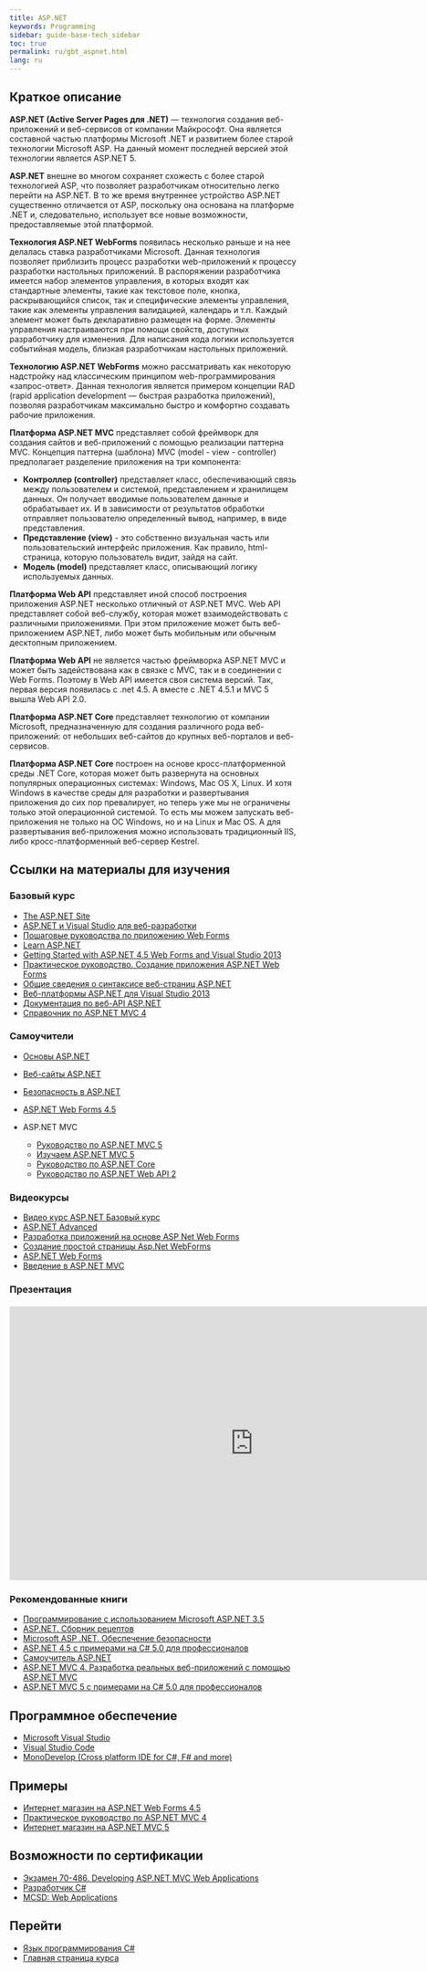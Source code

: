 ```yaml
---
title: ASP.NET
keywords: Programming
sidebar: guide-base-tech_sidebar
toc: true
permalink: ru/gbt_aspnet.html
lang: ru
---
```


## Краткое описание

**ASP.NET (Active Server Pages для .NET)** — технология создания веб-приложений и веб-сервисов от компании Майкрософт. Она является составной частью платформы Microsoft .NET и развитием более старой технологии Microsoft ASP. На данный момент последней версией этой технологии является ASP.NET 5.

**ASP.NET** внешне во многом сохраняет схожесть с более старой технологией ASP, что позволяет разработчикам относительно легко перейти на ASP.NET. В то же время внутреннее устройство ASP.NET существенно отличается от ASP, поскольку она основана на платформе .NET и, следовательно, использует все новые возможности, предоставляемые этой платформой.

**Технология ASP.NET WebForms** появилась несколько раньше и на нее делалась ставка разработчиками Microsoft. Данная технология позволяет приблизить процесс разработки web-приложений к процессу разработки настольных приложений. В распоряжении разработчика имеется набор элементов управления, в которых входят как стандартные элементы, такие как текстовое поле, кнопка,  раскрывающийся список, так и специфические элементы управления, такие как элементы управления валидацией, календарь и т.п. Каждый элемент может быть декларативно размещен на форме. Элементы управления настраиваются при помощи свойств, доступных разработчику для изменения. Для написания кода логики используется событийная модель, близкая разработчикам настольных приложений.

**Технологию ASP.NET WebForms** можно рассматривать как некоторую надстройку над классическим принципом web-программирования «запрос-ответ».  Данная технология является примером концепции RAD (rapid application development — быстрая разработка приложений), позволяя разработчикам максимально быстро и комфортно создавать рабочие приложения. 

**Платформа ASP.NET MVC** представляет собой фреймворк для создания сайтов и веб-приложений с помощью реализации паттерна MVC.
Концепция паттерна (шаблона) MVC (model - view - controller) предполагает разделение приложения на три компонента:
- **Контроллер (controller)** представляет класс, обеспечивающий связь между пользователем и системой, представлением и хранилищем данных. Он получает вводимые пользователем данные и обрабатывает их. И в зависимости от результатов обработки отправляет пользователю определенный вывод, например, в виде представления.
- **Представление (view)** - это собственно визуальная часть или пользовательский интерфейс приложения. Как правило, html-страница, которую пользователь видит, зайдя на сайт.
- **Модель (model)** представляет класс, описывающий логику используемых данных.

**Платформа Web API** представляет иной способ построения приложения ASP.NET несколько отличный от ASP.NET MVC. Web API представляет собой веб-службу, которая может взаимодействовать с различными приложениями. При этом приложение может быть веб-приложением ASP.NET, либо может быть мобильным или обычным десктопным приложением.

**Платформа Web API** не является частью фреймворка ASP.NET MVC и может быть задействована как в связке с MVC, так и в соединении с Web Forms. Поэтому в Web API имеется своя система версий. Так, первая версия появилась с .net 4.5. А вместе с .NET 4.5.1 и MVC 5 вышла Web API 2.0.

**Платформа ASP.NET Core** представляет технологию от компании Microsoft, предназначенную для создания различного рода веб-приложений: от небольших веб-сайтов до крупных веб-порталов и веб-сервисов.

**Платформа ASP.NET Core** построен на основе кросс-платформенной среды .NET Core, которая может быть развернута на основных популярных операционных системах: Windows, Mac OS X, Linux. И хотя Windows в качестве среды для разработки и развертывания приложения до сих пор превалирует, но теперь уже мы не ограничены только этой операционной системой. То есть мы можем запускать веб-приложения не только на ОС Windows, но и на Linux и Mac OS. А для развертывания веб-приложения можно использовать традиционный IIS, либо кросс-платформенный веб-сервер Kestrel.

##  Ссылки на материалы для изучения

### Базовый курс

* [The ASP.NET Site](https://www.asp.net/)
* [ASP.NET и Visual Studio для веб-разработки](https://msdn.microsoft.com/ru-ru/library/dd566231.aspx)
* [Пошаговые руководства по приложению Web Forms](https://msdn.microsoft.com/ru-ru/library/c67263se(v=vs.90).aspx)
* [Learn ASP.NET](https://www.asp.net/learn)
* [Getting Started with ASP.NET 4.5 Web Forms and Visual Studio 2013](https://code.msdn.microsoft.com/Getting-Started-with-221c01f5/view/SourceCode#)
* [Практическое руководство. Создание приложения ASP.NET Web Forms](https://msdn.microsoft.com/ru-ru/library/hh987037(v=vs.110).aspx)
* [Общие сведения о синтаксисе веб-страниц ASP.NET](https://msdn.microsoft.com/ru-ru/library/k33801s3(v=vs.100).aspx)
* [Веб-платформы ASP.NET для Visual Studio 2013](https://msdn.microsoft.com/ru-ru/library/dn467680(v=vs.108).aspx)
* [Документация по веб-API ASP.NET](https://msdn.microsoft.com/ru-ru/library/dn448365(v=vs.118).aspx)
* [Справочник по ASP.NET MVC 4](https://msdn.microsoft.com/ru-ru/library/gg416515(v=vs.108).aspx)
    
### Самоучители

* [Основы ASP.NET](https://professorweb.ru/my/ASP_NET/base/level1/base_aspnet_index.php)
* [Веб-сайты ASP.NET](https://professorweb.ru/my/ASP_NET/sites/level1/)
* [Безопасность в ASP.NET](https://professorweb.ru/my/ASP_NET/security/level1/)
* [ASP.NET Web Forms 4.5](https://professorweb.ru/my/ASP_NET/webforms_4_5/level1/)

* ASP.NET MVC
    * [Руководство по ASP.NET MVC 5](http://metanit.com/sharp/mvc5/)
    * [Изучаем ASP.NET MVC 5](https://professorweb.ru/my/ASP_NET/mvc/level1/)
    * [Руководство по ASP.NET Core](http://metanit.com/sharp/aspnet5/)
    * [Руководство по ASP.NET Web API 2](http://metanit.com/sharp/aspnet_webapi/)

### Видеокурсы

* [Видео курс ASP.NET Базовый курс](https://www.youtube.com/watch?v=VU-NObnc2jA&list=PLvItDmb0sZw8qA87QMQbx5RpPO_dfCGOy)
* [ASP.NET Advanced](https://www.youtube.com/watch?v=qiujcPFFinA&list=PLvItDmb0sZw_TRwlGr0BVFtS-sP3YaDMU)
* [Разработка приложений на основе ASP Net Web Forms](https://www.youtube.com/watch?v=VSsXD1JVRYQ&index=20&list=PLMv23B5LnJ9NJ_s4iuIaNen-DbvdR1dMq)
* [Создание простой страницы Asp.Net WebForms](https://www.youtube.com/watch?v=Ww6CVU4oS3k&index=1&list=PLIZicc8_ARKsGxB446wkS6vC-4OynaYIy)
* [ASP.NET Web Forms](https://channel9.msdn.com/Events/dotnetConf/2014/Web-Forms)
* [Введение в ASP.NET MVC](https://mva.microsoft.com/ru/training-courses/-aspnet-mvc-8322?l=eTXjmit7_304984382)

### Презентация

<div class="thumb-wrap" style="margin-top: 20px; margin-bottom: 20px">
    <iframe width="854" height="480" src="https://www.youtube.com/embed/-XzDcHh5Y5s?list=PLlhqsC7hBaSezv_J4znt-NbFq4MCzcYzk" frameborder="0" allowfullscreen></iframe>
</div>

### Рекомендованные книги

* [Программирование с использованием Microsoft ASP.NET 3.5](http://www.ozon.ru/context/detail/id/4148051/)
* [ASP.NET. Сборник рецептов](http://www.ozon.ru/context/detail/id/28277279/)
* [Microsoft ASP .NET. Обеспечение безопасности](http://www.ozon.ru/context/detail/id/136359541/)
* [ASP.NET 4.5 с примерами на C# 5.0 для профессионалов](http://www.ozon.ru/context/detail/id/26199321/)
* [Самоучитель ASP.NET](http://www.ozon.ru/context/detail/id/28266738/)
* [ASP.NET MVC 4. Разработка реальных веб-приложений с помощью ASP.NET MVC](http://www.ozon.ru/context/detail/id/20343905/)
* [ASP.NET MVC 5 с примерами на C# 5.0 для профессионалов](http://www.ozon.ru/context/detail/id/29482313/)

## Программное обеспечение

* [Microsoft Visual Studio](https://www.visualstudio.com/downloads/)
* [Visual Studio Code](https://code.visualstudio.com/download)
* [MonoDevelop (Cross platform IDE for C#, F# and more)](http://www.monodevelop.com/)

## Примеры

* [Интернет магазин на ASP.NET Web Forms 4.5](https://professorweb.ru/my/ASP_NET/gamestore/level1/1_1.php)
* [Практическое руководство по ASP.NET MVC 4](http://metanit.com/sharp/helpdeskmvc/)
* [Интернет магазин на ASP.NET MVC 5](https://professorweb.ru/my/ASP_NET/gamestore/level2/2_1.php)

## Возможности по сертификации

* [Экзамен 70-486. Developing ASP.NET MVC Web Applications](https://www.microsoft.com/ru-ru/learning/exam-70-486.aspx)
* [Разработчик C#](https://geekbrains.ru/professions/microsoft_developer)
* [MCSD: Web Applications](https://www.microsoft.com/ru-ru/learning/mcsd-web-apps-certification.aspx)

## Перейти

* [Язык программирования С#](gbt_csharp.html)
* [Главная страница курса](gbt_landing-page.html)
